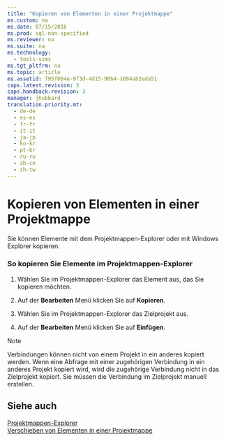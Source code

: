 ```yaml
---
title: "Kopieren von Elementen in einer Projektmappe"
ms.custom: na
ms.date: 07/15/2016
ms.prod: sql-non-specified
ms.reviewer: na
ms.suite: na
ms.technology: 
  - tools-ssms
ms.tgt_pltfrm: na
ms.topic: article
ms.assetid: f95f084e-9f3d-4d15-90b4-1094ab2eda51
caps.latest.revision: 3
caps.handback.revision: 3
manager: jhubbard
translation.priority.mt: 
  - de-de
  - es-es
  - fr-fr
  - it-it
  - ja-jp
  - ko-kr
  - pt-br
  - ru-ru
  - zh-cn
  - zh-tw
---
```

# Kopieren von Elementen in einer Projektmappe
Sie können Elemente mit dem Projektmappen-Explorer oder mit Windows Explorer kopieren.  
  
### So kopieren Sie Elemente im Projektmappen-Explorer  
  
1.  Wählen Sie im Projektmappen-Explorer das Element aus, das Sie kopieren möchten.  
  
2.  Auf der **Bearbeiten** Menü klicken Sie auf **Kopieren**.  
  
3.  Wählen Sie im Projektmappen-Explorer das Zielprojekt aus.  
  
4.  Auf der **Bearbeiten** Menü klicken Sie auf **Einfügen**.  
  
> [!NOTE]  
> Verbindungen können nicht von einem Projekt in ein anderes kopiert werden. Wenn eine Abfrage mit einer zugehörigen Verbindung in ein anderes Projekt kopiert wird, wird die zugehörige Verbindung nicht in das Zielprojekt kopiert. Sie müssen die Verbindung im Zielprojekt manuell erstellen.  
  
## Siehe auch  
[Projektmappen-Explorer](../content/Solution-Explorer.md)  
[Verschieben von Elementen in einer Projektmappe](../content/Move-Items-in-a-Solution.md)  
  
